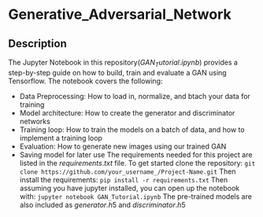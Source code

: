 # Generative_Adversarial_Network
## Description
The Jupyter Notebook in this repository($GAN_Tutorial.ipynb$) provides a step-by-step guide on how to build, train and evaluate a GAN using Tensorflow. The notebook covers the following:
- Data Preprocessing: How to load in, normalize, and btach your data for training
- Model architecture: How to create the generator and discriminator networks
- Training loop: How to train the models on a batch of data, and how to implement a training loop
- Evaluation: How to generate new images using our trained GAN
- Saving model for later use
The requirements needed for this project are listed in the $requirements.txt$ file.
To get started clone the repository:
`git clone https://github.com/your_username_/Project-Name.git`
Then install the requirements:
`pip install -r requirements.txt`
Then assuming you have jupyter installed, you can open up the notebook with:
`jupyter notebook GAN_Tutorial.ipynb`
The pre-trained models are also included as $generator.h5$ and $discriminator.h5$
